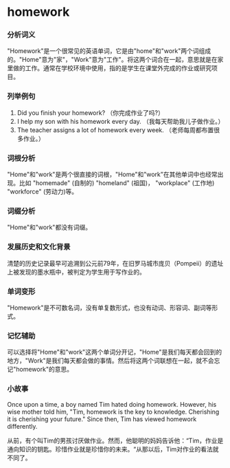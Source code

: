 # homework

### 分析词义

  

"Homework"是一个很常见的英语单词，它是由"home"和"work"两个词组成的。"Home"意为"家"，"Work"意为"工作"。将这两个词合在一起，意思就是在家里做的工作。通常在学校环境中使用，指的是学生在课堂外完成的作业或研究项目。

  

### 列举例句

  

1.  Did you finish your homework? （你完成作业了吗?）
2.  I help my son with his homework every day. （我每天帮助我儿子做作业。）
3.  The teacher assigns a lot of homework every week. （老师每周都布置很多作业。）

  

### 词根分析

  

"Home"和"work"是两个很直接的词根，"Home"和"work"在其他单词中也经常出现。比如 "homemade" (自制的) "homeland" (祖国)， "workplace" (工作地) "workforce" (劳动力)等。

  

### 词缀分析

  

"Home"和"work"都没有词缀。

  

### 发展历史和文化背景

  

清楚的历史记录最早可追溯到公元前79年，在旧罗马城市庞贝（Pompeii）的遗址上被发现的墨水瓶中，被判定为学生用于写作业的。

  

### 单词变形

  

"Homework"是不可数名词，没有单复数形式，也没有动词、形容词、副词等形式。

  

### 记忆辅助

  

可以选择将"Home"和"work"这两个单词分开记，"Home"是我们每天都会回到的地方，"Work"是我们每天都会做的事情。然后将这两个词联想在一起，就不会忘记"homework"的意思。

  

### 小故事

  

Once upon a time, a boy named Tim hated doing homework. However, his wise mother told him, "Tim, homework is the key to knowledge. Cherishing it is cherishing your future." Since then, Tim has viewed homework differently.

  

从前，有个叫Tim的男孩讨厌做作业。然而，他聪明的妈妈告诉他：“Tim，作业是通向知识的钥匙。珍惜作业就是珍惜你的未来。“从那以后，Tim对作业的看法就不同了。
